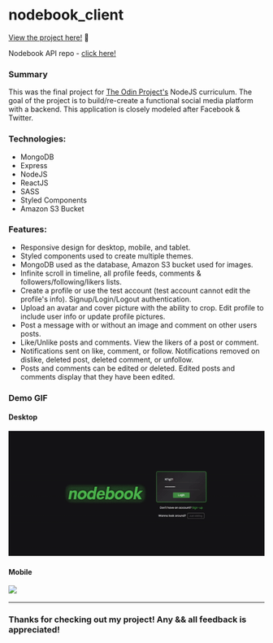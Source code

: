 # nodebook_client

<p><a href="https://kfig21.github.io/nodebook_client/" target="_blank" rel="noopener noreferrer">View the project here!</a> 👀</p>

<p>Nodebook API repo - <a href="https://github.com/KFig21/nodebook_api" target="_blank" rel="noopener noreferrer">click here!</a></p>


<h3>Summary</h3>
<p>This was the final project for <a href="https://www.theodinproject.com/paths/full-stack-javascript/courses/nodejs/lessons/odin-book" target="_blank" rel="noopener noreferrer">The Odin Project's</a> NodeJS curriculum. The goal of the project is to build/re-create a functional social media platform with a backend. This application is closely modeled after Facebook & Twitter.</p>

 <h3>Technologies:</h3>
  <ul>
  <li>MongoDB</li>
  <li>Express</li>
  <li>NodeJS</li>
  <li>ReactJS</li>
  <li>SASS</li>
  <li>Styled Components</li>
  <li>Amazon S3 Bucket</li> 
 </ul>

 <h3>Features:</h3>
 <ul>
  <li>Responsive design for desktop, mobile, and tablet.</li>
  <li>Styled components used to create multiple themes.</li>
  <li>MongoDB used as the database, Amazon S3 bucket used for images.</li>
  <li>Infinite scroll in timeline, all profile feeds, comments & followers/following/likers lists.</li>
  <li>Create a profile or use the test account (test account cannot edit the profile's info). Signup/Login/Logout authentication.</li>
  <li>Upload an avatar and cover picture with the ability to crop. Edit profile to include user info or update profile pictures.</li>
  <li>Post a message with or without an image and comment on other users posts.</li>
  <li>Like/Unlike posts and comments. View the likers of a post or comment.</li>
  <li>Notifications sent on like, comment, or follow. Notifications removed on dislike, deleted post, deleted comment, or unfollow.</li>
  <li>Posts and comments can be edited or deleted. Edited posts and comments display that they have been edited.</li>
 </ul>
 
<h3>Demo GIF</h3>

<h4>Desktop</h4>

![](demo.gif)

<h4>Mobile</h4>

<img src="demoMobile.gif" width="250"/>

---

<h3>Thanks for checking out my project! Any && all feedback is appreciated!</h3>
